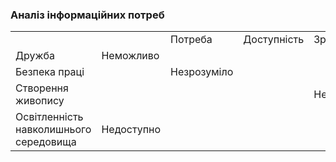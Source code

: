 ### Аналіз інформаційних потреб

<table>
  <tbody>
    <tr>
      <td>
<td
  <tbody>
      <td>Потреба</td>
      <td>Доступність</td>
      <td>Зрозумілість</td>
      <td>Цінність</td>
      <td>Актуальність</td>
    </tr>
      <td>Дружба</td>
      <td>Неможливо</td>
      <td></td>
      <td></td>
      <td></td>
    <tr>
      <td>Безпека праці</td>
      <td></td>
      <td>Незрозуміло</td>
      <td></td>
      <td></td>
    </tr>
    <tr>
      <td>Створення живопису</td>
      <td></td>
      <td></td>
      <td></td>
      <td>Неактуально</td>
    </tr>
    <tr>
      <td>Освітленність навколишнього середовища</td>
      <td>Недоступно</td>
      <td></td>
      <td></td>
      <td></td>
    </tr>
   </tbody
</table>
